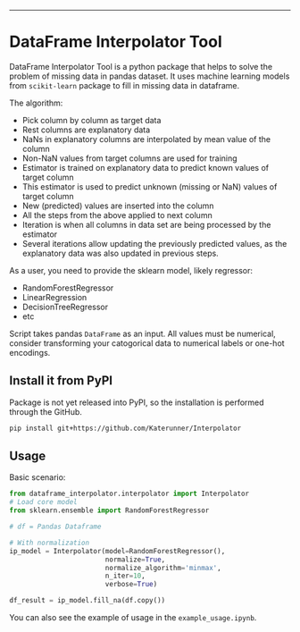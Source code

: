 ---

# DataFrame Interpolator Tool

[comment]: <> (## dataframe_interpolator)

[comment]: <> ([![codecov]&#40;https://codecov.io/gh/author_name/project_urlname/branch/main/graph/badge.svg?token=project_urlname_token_here&#41;]&#40;https://codecov.io/gh/author_name/project_urlname&#41;)

[comment]: <> ([![CI]&#40;https://github.com/author_name/project_urlname/actions/workflows/main.yml/badge.svg&#41;]&#40;https://github.com/author_name/project_urlname/actions/workflows/main.yml&#41;)

DataFrame Interpolator Tool is a python package that helps to solve the problem of missing data in pandas dataset. It
uses machine learning models from `scikit-learn` package to fill in missing data in dataframe.

The algorithm:

- Pick column by column as target data
- Rest columns are explanatory data
- NaNs in explanatory columns are interpolated by mean value of the column
- Non-NaN values from target columns are used for training
- Estimator is trained on explanatory data to predict known values of target column
- This estimator is used to predict unknown (missing or NaN) values of target column
- New (predicted) values are inserted into the column
- All the steps from the above applied to next column
- Iteration is when all columns in data set are being processed by the estimator
- Several iterations allow updating the previously predicted values, as the explanatory data was also updated in
  previous steps.

As a user, you need to provide the sklearn model, likely regressor:

- RandomForestRegressor
- LinearRegression
- DecisionTreeRegressor
- etc

Script takes pandas `DataFrame` as an input. All values must be numerical, consider transforming your catogorical data
to numerical labels or one-hot encodings.

## Install it from PyPI

Package is not yet released into PyPI, so the installation is performed through the GitHub.

```bash
pip install git+https://github.com/Katerunner/Interpolator
```

## Usage

Basic scenario:

```py
from dataframe_interpolator.interpolator import Interpolator
# Load core model
from sklearn.ensemble import RandomForestRegressor

# df = Pandas Dataframe

# With normalization
ip_model = Interpolator(model=RandomForestRegressor(),
                        normalize=True,
                        normalize_algorithm='minmax',
                        n_iter=10,
                        verbose=True)

df_result = ip_model.fill_na(df.copy())
```

You can also see the example of usage in the `example_usage.ipynb`.

